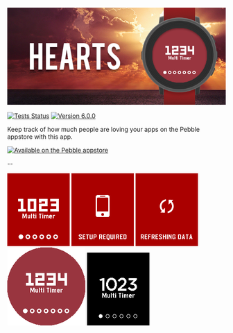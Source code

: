 ![Hearts Banner](https://raw.githubusercontent.com/smallstoneapps/hearts/master/store/5.0/banner_chalk_01.png)

[![Tests Status](https://img.shields.io/travis/smallstoneapps/hearts.svg?style=flat-square&label=tests)][travis] [![Version 6.0.0](https://img.shields.io/badge/version-6.0.0-blue.svg?style=flat-square)][appstore]


Keep track of how much people are loving your apps on the Pebble appstore with
this app.

[![Available on the Pebble appstore](http://pblweb.com/badge/530be07a7cd17c954e000049/white/medium/)][appstore]

--

![Pebble Screenshot #1](https://raw.githubusercontent.com/smallstoneapps/hearts/master/store/4.0/screenshot_basalt_01.png)
![Pebble Screenshot #2](https://raw.githubusercontent.com/smallstoneapps/hearts/master/store/4.0/screenshot_basalt_02.png)
![Pebble Screenshot #3](https://raw.githubusercontent.com/smallstoneapps/hearts/master/store/4.0/screenshot_basalt_03.png)
![Pebble Screenshot #3](https://raw.githubusercontent.com/smallstoneapps/hearts/master/store/5.0/screenshot_chalk_01.png)
![Pebble Screenshot #3](https://raw.githubusercontent.com/smallstoneapps/hearts/master/store/4.0/screenshot_aplite_01.png)

[appstore]: https://apps.getpebble.com/applications/530be07a7cd17c954e000049
[travis]: https://travis-ci.org/smallstoneapps/hearts/
[download-pbw]: https://github.com/smallstoneapps/hearts/releases/download/v6.0.0/hearts.pbw
